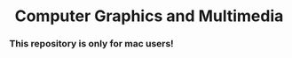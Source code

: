 <h1 align="center"> Computer Graphics and Multimedia </h1>

<h3>This repository is only for mac users!</h3>